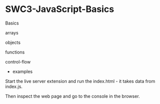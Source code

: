 # SWC3-JavaScript-Basics

Basics

arrays

objects

functions

control-flow


+ examples


Start the live server extension and run the index.html - it takes data from index.js.

Then inspect the web page and go to the console in the browser.

